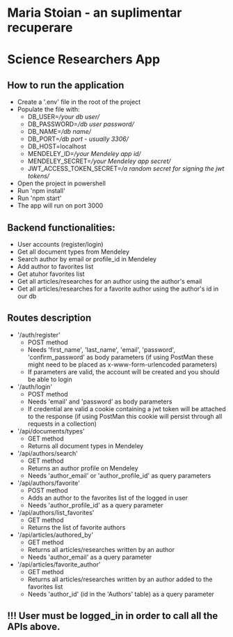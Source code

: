 # Maria Stoian - an suplimentar recuperare

# Science  Researchers App

## How to run the application
- Create a '.env' file in the root of the project
- Populate the file with: 
    * DB_USER=*/your db user/*
    * DB_PASSWORD=*/db user password/*
    * DB_NAME=*/db name/*
    * DB_PORT=*/db port - usually 3306/*
    * DB_HOST=localhost
    * MENDELEY_ID=*/your Mendeley app id/*
    * MENDELEY_SECRET=*/your Mendeley app secret/*
    * JWT_ACCESS_TOKEN_SECRET=*/a random secret for signing the jwt tokens/*
- Open the project in powershell
- Run 'npm install'
- Run 'npm start'
- The app will run on port 3000

## Backend functionalities:
- User accounts (register/login)
- Get all document types from Mendeley
- Search author by email or profile_id in Mendeley
- Add author to favorites list
- Get atuhor favorites list
- Get all articles/researches for an author using the author's email
- Get all articles/researches for a favorite author using the author's id in our db

## Routes description
- '/auth/register'
    * POST method
    * Needs 'first_name', 'last_name', 'email', 'password', 'confirm_password' as body parameters (if using PostMan these might need to be placed as x-www-form-urlencoded parameters)
    * If parameters are valid, the account will be created and you should be able to login
- '/auth/login'
    * POST method
    * Needs 'email' and 'password' as body parameters
    * If credential are valid a cookie containing a jwt token will be attached to the response (if using PostMan this cookie will persist through all requests in a collection)
- '/api/documents/types'
    * GET method
    * Returns all document types in Mendeley
- '/api/authors/search'
    * GET method
    * Returns an author profile on Mendeley
    * Needs 'author_email' or 'author_profile_id' as query parameters
- '/api/authors/favorite'
    * POST method
    * Adds an author to the favorites list of the logged in user
    * Needs 'author_profile_id' as a query parameter
- '/api/authors/list_favorites'
    * GET method
    * Returns the list of favorite authors
- '/api/articles/authored_by'
    * GET method
    * Returns all articles/researches written by an author
    * Needs 'author_email' as a query parameter
- '/api/articles/favorite_author'
    * GET method
    * Returns all articles/researches written by an author added to the favorites list
    * Needs 'author_id' (id in the 'Authors' table) as a query parameter

## !!! User must be logged_in in order to call all the APIs above.
